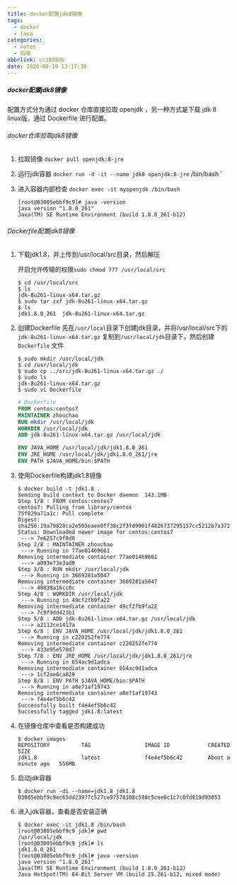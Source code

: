 ```yaml
---
title: docker配置jdk8镜像
tags: 
  - docker
  - java
categories: 
  - notes
  - 后端
abbrlink: cc1858db
date: 2020-08-19 13:17:38
---
```



##### docker配置jdk8镜像

配置方式分为通过 docker 仓库直接拉取 openjdk ，另一种方式是下载 jdk 8 linux版，通过 Dockerfile 进行配置。

<!--more-->

###### docker仓库拉取jdk8镜像

1. 拉取镜像
    `docker pull openjdk:8-jre` 

2. 运行jdk容器
   `docker run -d -it --name jdk8 openjdk:8-jre` /bin/bash `

3. 进入容器内部检查
   `docker exec -it myopenjdk /bin/bash`

   ```shell
   [root@03005ebbf9c9]# java -version
   java version "1.8.0_261"
   Java(TM) SE Runtime Environment (build 1.8.0_261-b12)
   ```

###### Dockerfile配置jdk8镜像

1. 下载jdk1.8，并上传到/usr/local/src目录，然后解压

   开启允许传输的权限`sudo chmod 777 /usr/local/src` 

   ```shell
   $ cd /usr/local/src
   $ ls
   jdk-8u261-linux-x64.tar.gz
   $ sudo tar zxf jdk-8u261-linux-x64.tar.gz
   $ ls
   jdk1.8.0_261  jdk-8u261-linux-x64.tar.gz
   ```

2. 创建Dockerfile
   先在`/usr/local`目录下创建jdk目录，并将/usr/local/src下的 `jdk-8u261-linux-x64.tar.gz` 复制到`/usr/local/jdk`目录下，然后创建 `Dockerfile` 文件

   ```shell
   $ sudo mkdir /usr/local/jdk
   $ cd /usr/local/jdk
   $ sudo cp ../src/jdk-8u261-linux-x64.tar.gz ./
   $ sudo ls
   jdk-8u261-linux-x64.tar.gz
   $ sudo vi Dockerfile
   ```

   ```dockerfile
   # Dockerfile
   FROM centos:centos7
   MAINTAINER zhouchao
   RUN mkdir /usr/local/jdk
   WORKDIR /usr/local/jdk
   ADD jdk-8u261-linux-x64.tar.gz /usr/local/jdk
   
   ENV JAVA_HOME /usr/local/jdk/jdk1.8.0_261
   ENV JRE_HOME /usr/local/jdk/jdk1.8.0_261/jre
   ENV PATH $JAVA_HOME/bin:$PATH
   ```

3. 使用Dockerfile构建jdk1.8镜像

   ```shell
   $ docker build -t jdk1.8 .
   Sending build context to Docker daemon  143.1MB
   Step 1/8 : FROM centos:centos7
   centos7: Pulling from library/centos
   75f829a71a1c: Pull complete
   Digest: sha256:19a79828ca2e505eaee0ff38c2f3fd9901f4826737295157cc5212b7a372cd2b
   Status: Downloaded newer image for centos:centos7
    ---> 7e6257c9f8d8
   Step 2/8 : MAINTAINER zhouchao
    ---> Running in 77ae01469661
   Removing intermediate container 77ae01469661
    ---> a093e73e3ad0
   Step 3/8 : RUN mkdir /usr/local/jdk
    ---> Running in 3669281a5047
   Removing intermediate container 3669281a5047
    ---> 48038a16cc0c
   Step 4/8 : WORKDIR /usr/local/jdk
    ---> Running in 49cf2fb9fa22
   Removing intermediate container 49cf2fb9fa22
    ---> 7c9f9dd423b1
   Step 5/8 : ADD jdk-8u261-linux-x64.tar.gz /usr/local/jdk
    ---> a2112ce1417a
   Step 6/8 : ENV JAVA_HOME /usr/local/jdk/jdk1.8.0_261
    ---> Running in c220252fe774
   Removing intermediate container c220252fe774
    ---> 433e95e570d7
   Step 7/8 : ENV JRE_HOME /usr/local/jdk/jdk1.8.0_261/jre
    ---> Running in 654ac9d1adca
   Removing intermediate container 654ac9d1adca
    ---> 1cf2ae6ca829
   Step 8/8 : ENV PATH $JAVA_HOME/bin:$PATH
    ---> Running in a8e71af19743
   Removing intermediate container a8e71af19743
    ---> f4e4ef5b6c42
   Successfully built f4e4ef5b6c42
   Successfully tagged jdk1.8:latest
   ```

4. 在镜像仓库中查看是否构建成功

   ```shell
   $ docker images
   REPOSITORY          TAG                 IMAGE ID            CREATED              SIZE
   jdk1.8              latest              f4e4ef5b6c42        About a minute ago   556MB
   ```

5. 启动jdk容器

   ```shell
   $ docker run -di --name=jdk1.8 jdk1.8
   03005ebbf9c9ec65dd23977c527ce97578108c588c5cee0c1c7c0fd819d93053
   ```

6. 进入jdk容器，查看是否安装正确

   ```shell
   $ docker exec -it jdk1.8 /bin/bash
   [root@03005ebbf9c9 jdk]# pwd
   /usr/local/jdk
   [root@03005ebbf9c9 jdk]# ls
   jdk1.8.0_261
   [root@03005ebbf9c9 jdk]# java -version
   java version "1.8.0_261"
   Java(TM) SE Runtime Environment (build 1.8.0_261-b12)
   Java HotSpot(TM) 64-Bit Server VM (build 25.261-b12, mixed mode)
   ```

